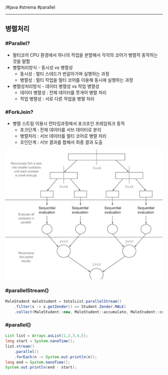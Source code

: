 /#java #strema #parallel

---



## 병렬처리

### #Parallel?

- 멀티코어 CPU 환경에서 하나의 작업을 분할해서 각각의 코어가 병렬적 동작하는 것을 말함
- 병렬처리방식 - 동시성 vs 병렬성
  - 동시성 : 멀티 스테드가 번갈아가며 실행하는 과정
  - 병렬성 : 멀티 작업을 멀티 코어를 이용해 동시에 실행하는 과정
- 병렬성처리방식 - 데이터 병렬성 vs 작업 병렬성
  - 데이터 병렬성 : 전체 데이터를 쪼개어 병렬 처리
  - 작업 병렬성 : 서로 다른 작업을 병렬 처리



### #ForkJoin?

- 병렬 스트림 이용시 런타임과정에서 포크조인 프레임워크 동작
  - 포크단계 : 전체 데이터를 서브 데이터로 분리
  - 병렬처리 : 서브 데이터를 멀티 코어로 병렬 처리
  - 조인단계 : 서브 결과를 합해서 최종 결과 도출

![image-20190217173134929](image-20190217173134929.png)



### #parallelStream()

```java
MaleStudent maleStudent = totalList.parallelStream()
    .filter(s -> s.getZender() == Student.Zender.MALE)
    .collect(MaleStudent::new, MaleStudent::accumulate, MaleStudent::combine);
```

### #parallel()

```java
List list = Arrays.asList(1,2,3,4,5);
long start = System.nanoTime();
list.stream()
    .parallel()
    .forEach(n -> System.out.println(n));
long end = System.nanoTime();
System.out.println(end - start);
```

